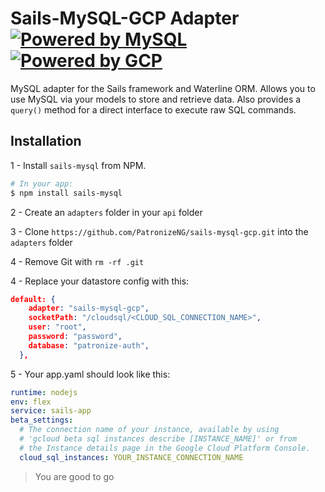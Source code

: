 # Sails-MySQL-GCP Adapter <a target="_blank" href="http://www.mysql.com"><img src="http://www.mysql.com/common/logos/powered-by-mysql-125x64.png" alt="Powered by MySQL" title="sails-mysql-gcp: MySQL adapter for Sails and GCP"/></a> <a target="_blank" href="http://www.mysql.com"><img src="https://cloud.google.com/images/social-icon-google-cloud-1200-630.png" alt="Powered by GCP" title="sails-mysql-gcp: MySQL adapter for Sails and GCP"/></a>

MySQL adapter for the Sails framework and Waterline ORM.  Allows you to use MySQL via your models to store and retrieve data.  Also provides a `query()` method for a direct interface to execute raw SQL commands.



## Installation

1 - Install `sails-mysql` from NPM.

```bash
# In your app:
$ npm install sails-mysql
```

2 - Create an `adapters` folder in your `api` folder

3 - Clone `https://github.com/PatronizeNG/sails-mysql-gcp.git` into the `adapters` folder

4 - Remove Git with `rm -rf .git`

4 - Replace your datastore config with this:

```json
default: {
    adapter: "sails-mysql-gcp",
    socketPath: "/cloudsql/<CLOUD_SQL_CONNECTION_NAME>",
    user: "root",
    password: "password",
    database: "patronize-auth",
  },
```

5 - Your app.yaml should look like this:

```yaml
runtime: nodejs
env: flex
service: sails-app
beta_settings:
  # The connection name of your instance, available by using
  # 'gcloud beta sql instances describe [INSTANCE_NAME]' or from
  # the Instance details page in the Google Cloud Platform Console.
  cloud_sql_instances: YOUR_INSTANCE_CONNECTION_NAME
```

> You are good to go

